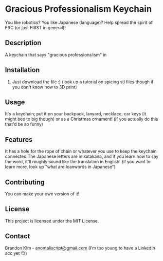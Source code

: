 # Gracious Professionalism Keychain
You like robotics? You like Japanese (language)?
Help spread the spirit of FRC (or just FIRST in general)!

## Description
A keychain that says "gracious professionalism" in 

## Installation
1. Just download the file :) (look up a tutorial on spicing stl files though if you don't know how to 3D print)

## Usage
It's a keychain; put it on your backpack, lanyard, necklace, car keys (it might bee to big though) or as a Christmas ornament! (if you actually do this that'd be so funny)

## Features
It has a hole for the rope of chain or whatever you use to keep the keychain connected
The Japanese letters are in katakana, and if you learn how to say the word, it'll roughly sound like the translation in English! (if you want to learn more, look up "what are loanwords in Japanese")

## Contributing
You can make your own version of it!

## License
This project is licensed under the MIT License.

## Contact
Brandon Kim - anomaliscript@gmail.com (I'm too young to have a LinkedIn acc yet 😔)
